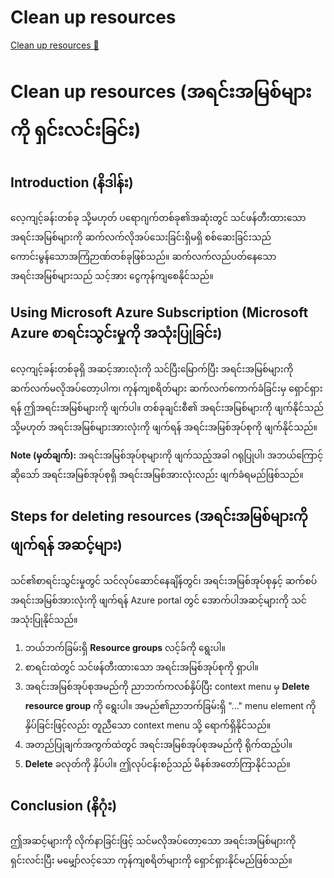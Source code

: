 # Clean up resources

[Clean up resources 🔗](https://www.coursera.org/learn/advanced-cybersecurity-concepts-and-capstone-project/supplement/jovvJ/clean-up-resources)

# Clean up resources (အရင်းအမြစ်များကို ရှင်းလင်းခြင်း)

## Introduction (နိဒါန်း)

လေ့ကျင့်ခန်းတစ်ခု သို့မဟုတ် ပရောဂျက်တစ်ခု၏အဆုံးတွင် သင်ဖန်တီးထားသော အရင်းအမြစ်များကို ဆက်လက်လိုအပ်သေးခြင်းရှိမရှိ စစ်ဆေးခြင်းသည် ကောင်းမွန်သောအကြံဉာဏ်တစ်ခုဖြစ်သည်။ ဆက်လက်လည်ပတ်နေသော အရင်းအမြစ်များသည် သင့်အား ငွေကုန်ကျစေနိုင်သည်။

## Using Microsoft Azure Subscription (Microsoft Azure စာရင်းသွင်းမှုကို အသုံးပြုခြင်း)

လေ့ကျင့်ခန်းတစ်ခုရှိ အဆင့်အားလုံးကို သင်ပြီးမြောက်ပြီး အရင်းအမြစ်များကို ဆက်လက်မလိုအပ်တော့ပါက၊ ကုန်ကျစရိတ်များ ဆက်လက်ကောက်ခံခြင်းမှ ရှောင်ရှားရန် ဤအရင်းအမြစ်များကို ဖျက်ပါ။ တစ်ခုချင်းစီ၏ အရင်းအမြစ်များကို ဖျက်နိုင်သည် သို့မဟုတ် အရင်းအမြစ်များအားလုံးကို ဖျက်ရန် အရင်းအမြစ်အုပ်စုကို ဖျက်နိုင်သည်။

**Note (မှတ်ချက်):** အရင်းအမြစ်အုပ်စုများကို ဖျက်သည့်အခါ ဂရုပြုပါ၊ အဘယ်ကြောင့်ဆိုသော် အရင်းအမြစ်အုပ်စုရှိ အရင်းအမြစ်အားလုံးလည်း ဖျက်ခံရမည်ဖြစ်သည်။

## Steps for deleting resources (အရင်းအမြစ်များကို ဖျက်ရန် အဆင့်များ)

သင်၏စာရင်းသွင်းမှုတွင် သင်လုပ်ဆောင်နေချိန်တွင်၊ အရင်းအမြစ်အုပ်စုနှင့် ဆက်စပ်အရင်းအမြစ်အားလုံးကို ဖျက်ရန် Azure portal တွင် အောက်ပါအဆင့်များကို သင်အသုံးပြုနိုင်သည်။

1. ဘယ်ဘက်ခြမ်းရှိ **Resource groups** လင့်ခ်ကို ရွေးပါ။
2. စာရင်းထဲတွင် သင်ဖန်တီးထားသော အရင်းအမြစ်အုပ်စုကို ရှာပါ။
3. အရင်းအမြစ်အုပ်စုအမည်ကို ညာဘက်ကလစ်နှိပ်ပြီး context menu မှ **Delete resource group** ကို ရွေးပါ။ အမည်၏ညာဘက်ခြမ်းရှိ "..." menu element ကိုနှိပ်ခြင်းဖြင့်လည်း တူညီသော context menu သို့ ရောက်ရှိနိုင်သည်။
4. အတည်ပြုချက်အကွက်ထဲတွင် အရင်းအမြစ်အုပ်စုအမည်ကို ရိုက်ထည့်ပါ။
5. **Delete** ခလုတ်ကို နှိပ်ပါ။ ဤလုပ်ငန်းစဉ်သည် မိနစ်အတော်ကြာနိုင်သည်။

## Conclusion (နိဂုံး)

ဤအဆင့်များကို လိုက်နာခြင်းဖြင့် သင်မလိုအပ်တော့သော အရင်းအမြစ်များကို ရှင်းလင်းပြီး မမျှော်လင့်သော ကုန်ကျစရိတ်များကို ရှောင်ရှားနိုင်မည်ဖြစ်သည်။
